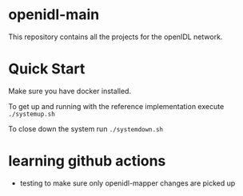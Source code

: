 # openidl-main
This repository contains all the projects for the openIDL network.

# Quick Start
Make sure you have docker installed.

To get up and running with the reference implementation execute `./systemup.sh`

To close down the system run `./systemdown.sh`

# learning github actions
- testing to make sure only openidl-mapper changes are picked up
